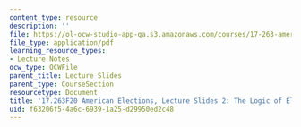 ```yaml
---
content_type: resource
description: ''
file: https://ol-ocw-studio-app-qa.s3.amazonaws.com/courses/17-263-american-elections-fall-2020/f63206f54a6c69391a25d29950ed2c48_MIT17_263F20_Lec2.pdf
file_type: application/pdf
learning_resource_types:
- Lecture Notes
ocw_type: OCWFile
parent_title: Lecture Slides
parent_type: CourseSection
resourcetype: Document
title: '17.263F20 American Elections, Lecture Slides 2: The Logic of Electoral Democracy'
uid: f63206f5-4a6c-6939-1a25-d29950ed2c48
---
```

